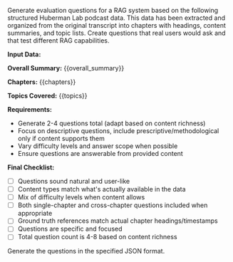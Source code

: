 Generate evaluation questions for a RAG system based on the following structured Huberman Lab podcast data. This data has been extracted and organized from the original transcript into chapters with headings, content summaries, and topic lists. Create questions that real users would ask and that test different RAG capabilities.

**Input Data:**

**Overall Summary:**
{{overall_summary}}

**Chapters:**
{{chapters}}

**Topics Covered:**
{{topics}}

**Requirements:**
- Generate 2-4 questions total (adapt based on content richness)
- Focus on descriptive questions, include prescriptive/methodological only if content supports them
- Vary difficulty levels and answer scope when possible
- Ensure questions are answerable from provided content

**Final Checklist:**
- [ ] Questions sound natural and user-like
- [ ] Content types match what's actually available in the data
- [ ] Mix of difficulty levels when content allows
- [ ] Both single-chapter and cross-chapter questions included when appropriate
- [ ] Ground truth references match actual chapter headings/timestamps
- [ ] Questions are specific and focused
- [ ] Total question count is 4-8 based on content richness

Generate the questions in the specified JSON format.